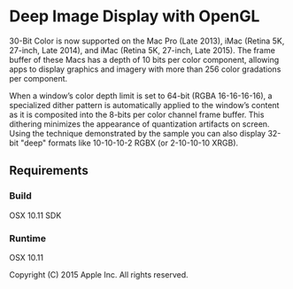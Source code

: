 # Deep Image Display with OpenGL
30-Bit Color is now supported on the Mac Pro (Late 2013), iMac (Retina 5K, 27-inch, Late 2014), and iMac (Retina 5K, 27-inch, Late 2015). The frame buffer of these Macs has a depth of 10 bits per color component, allowing apps to display graphics and imagery with more than 256 color gradations per component.

When a window’s color depth limit is set to 64-bit (RGBA 16-16-16-16), a specialized dither pattern is automatically applied to the window’s content as it is composited into the 8-bits per color channel frame buffer. This dithering minimizes the appearance of quantization artifacts on screen. Using the technique demonstrated by the sample you can also display 32-bit "deep" formats like 10-10-10-2 RGBX (or 2-10-10-10 XRGB).

## Requirements

### Build

OSX 10.11 SDK

### Runtime

OSX 10.11

Copyright (C) 2015 Apple Inc. All rights reserved.